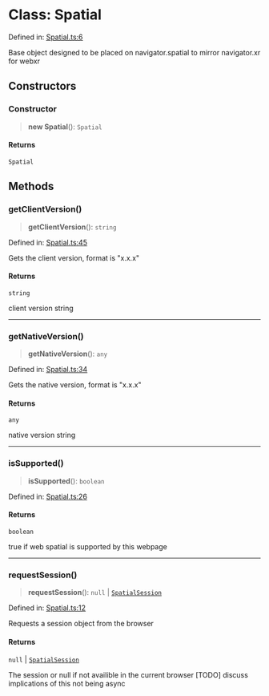 # Class: Spatial

Defined in: [Spatial.ts:6](https://github.com/webspatial/webspatial-sdk/blob/main/core/src/core/Spatial.ts#L6)

Base object designed to be placed on navigator.spatial to mirror navigator.xr for webxr

## Constructors

### Constructor

> **new Spatial**(): `Spatial`

#### Returns

`Spatial`

## Methods

### getClientVersion()

> **getClientVersion**(): `string`

Defined in: [Spatial.ts:45](https://github.com/webspatial/webspatial-sdk/blob/main/core/src/core/Spatial.ts#L45)

Gets the client version, format is "x.x.x"

#### Returns

`string`

client version string

***

### getNativeVersion()

> **getNativeVersion**(): `any`

Defined in: [Spatial.ts:34](https://github.com/webspatial/webspatial-sdk/blob/main/core/src/core/Spatial.ts#L34)

Gets the native version, format is "x.x.x"

#### Returns

`any`

native version string

***

### isSupported()

> **isSupported**(): `boolean`

Defined in: [Spatial.ts:26](https://github.com/webspatial/webspatial-sdk/blob/main/core/src/core/Spatial.ts#L26)

#### Returns

`boolean`

true if web spatial is supported by this webpage

***

### requestSession()

> **requestSession**(): `null` \| [`SpatialSession`](SpatialSession.md)

Defined in: [Spatial.ts:12](https://github.com/webspatial/webspatial-sdk/blob/main/core/src/core/Spatial.ts#L12)

Requests a session object from the browser

#### Returns

`null` \| [`SpatialSession`](SpatialSession.md)

The session or null if not availible in the current browser
[TODO] discuss implications of this not being async
